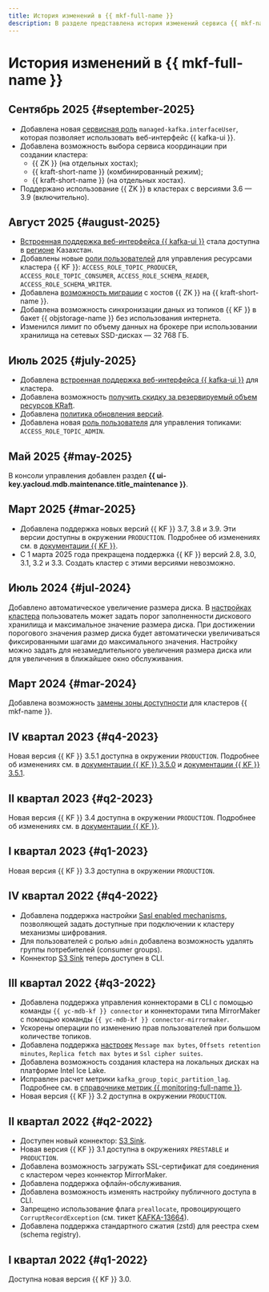 ```yaml
---
title: История изменений в {{ mkf-full-name }}
description: В разделе представлена история изменений сервиса {{ mkf-name }}.
---
```


# История изменений в {{ mkf-full-name }}

## Сентябрь 2025 {#september-2025}

* Добавлена новая [сервисная роль](security/index.md#managed-kafka-interface-user) `managed-kafka.interfaceUser`, которая позволяет использовать веб-интерфейс {{ kafka-ui }}.
* Добавлена возможность выбора сервиса координации при создании кластера:
   * {{ ZK }} (на отдельных хостах);
   * {{ kraft-short-name }} (комбинированный режим);
   * {{ kraft-short-name }} (на отдельных хостах).
* Поддержано использование {{ ZK }} в кластерах с версиями 3.6 — 3.9 (включительно).

## Август 2025 {#august-2025}

* [Встроенная поддержка веб-интерфейса {{ kafka-ui }}](concepts/kafka-ui.md) стала доступна в  [регионе](../overview/concepts/region.md) Казахстан.
* Добавлены новые [роли пользователей](concepts/account-roles.md) для управления ресурсами кластера {{ KF }}: `ACCESS_ROLE_TOPIC_PRODUCER`, `ACCESS_ROLE_TOPIC_CONSUMER`, `ACCESS_ROLE_SCHEMA_READER`, `ACCESS_ROLE_SCHEMA_WRITER`.
* Добавлена [возможность миграции](tutorials/zk-kraft-kafka-migration.md) с хостов {{ ZK }} на {{ kraft-short-name }}.
* Добавлена возможность синхронизации даных из топиков {{ KF }} в бакет {{ objstorage-name }} без использования интернета.
* Изменился лимит по объему данных на брокере при использовании хранилища на сетевых SSD-дисках — 32 768 ГБ.

## Июль 2025 {#july-2025}

* Добавлена [встроенная поддержка веб-интерфейса {{ kafka-ui }}](concepts/kafka-ui.md) для кластера.
* Добавлена возможность [получить скидку за резервируемый объем ресурсов KRaft](pricing.md#prices-kraft).
* Добавлена [политика обновления версий](concepts/update-policy.md).
* Добавлена новая [роль пользователя](concepts/account-roles.md) для управления топиками: `ACCESS_ROLE_TOPIC_ADMIN`.

## Май 2025 {#may-2025}

В консоли управления добавлен раздел **{{ ui-key.yacloud.mdb.maintenance.title_maintenance }}**.

## Март 2025 {#mar-2025}

* Добавлена поддержка новых версий {{ KF }} 3.7, 3.8 и 3.9. Эти версии доступны в окружении `PRODUCTION`. Подробнее об изменениях см. в [документации {{ KF }}](https://kafka.apache.org/documentation.html).
* С 1 марта 2025 года прекращена поддержка {{ KF }} версий 2.8, 3.0, 3.1, 3.2 и 3.3. Создать кластер с этими версиями невозможно.

## Июль 2024 {#jul-2024}

Добавлено автоматическое увеличение размера диска. В [настройках кластера](./operations/cluster-update.md) пользователь может задать порог заполненности дискового хранилища и максимальное значение размера диска. При достижении порогового значения размер диска будет автоматически увеличиваться фиксированными шагами до максимального значения. Настройку можно задать для незамедлительного увеличения размера диска или для увеличения в ближайшее окно обслуживания.

## Март 2024 {#mar-2024}

Добавлена возможность [замены зоны доступности](./operations/host-migration.md) для кластеров {{ mkf-name }}.

## IV квартал 2023 {#q4-2023}

Новая версия {{ KF }} 3.5.1 доступна в окружении `PRODUCTION`. Подробнее об изменениях см. в [документации {{ KF }} 3.5.0](https://archive.apache.org/dist/kafka/3.5.0/RELEASE_NOTES.html) и [документации {{ KF }} 3.5.1](https://archive.apache.org/dist/kafka/3.5.1/RELEASE_NOTES.html).

## II квартал 2023 {#q2-2023}

Новая версия {{ KF }} 3.4 доступна в окружении `PRODUCTION`. Подробнее об изменениях см. в [документации {{ KF }}](https://archive.apache.org/dist/kafka/3.4.0/RELEASE_NOTES.html).

## I квартал 2023 {#q1-2023}

Новая версия {{ KF }} 3.3 доступна в окружении `PRODUCTION`.

## IV квартал 2022 {#q4-2022}

* Добавлена поддержка настройки [Sasl enabled mechanisms](concepts/settings-list.md#settings-sasl-enabled-mechanisms), позволяющей задать доступные при подключении к кластеру механизмы шифрования.
* Для пользователей с ролью `admin` добавлена возможность удалять группы потребителей (consumer groups).
* Коннектор [S3 Sink](concepts/connectors.md#s3-sink) теперь доступен в CLI.

## III квартал 2022 {#q3-2022}

* Добавлена поддержка управления коннекторами в CLI с помощью команды `{{ yc-mdb-kf }} connector` и коннекторами типа MirrorMaker с помощью команды `{{ yc-mdb-kf }} connector-mirrormaker`.
* Ускорены операции по изменению прав пользователей при большом количестве топиков.
* Добавлена поддержка [настроек](concepts/settings-list.md#cluster-settings) `Message max bytes`, `Offsets retention minutes`, `Replica fetch max bytes` и `Ssl cipher suites`.
* Добавлена возможность создания кластера на локальных дисках на платформе Intel Ice Lake.
* Исправлен расчет метрики `kafka_group_topic_partition_lag`.  Подробнее см. в [справочнике метрик {{ monitoring-full-name }}](metrics.md). 
* Новая версия {{ KF }} 3.2 доступна в окружении `PRODUCTION`.

## II квартал 2022 {#q2-2022}

* Доступен новый коннектор: [S3 Sink](concepts/connectors.md#s3-sink).
* Новая версия {{ KF }} 3.1 доступна в окружениях `PRESTABLE` и `PRODUCTION`.
* Добавлена возможность загружать SSL-сертификат для соединения с кластером через коннектор MirrorMaker.
* Добавлена поддержка офлайн-обслуживания.
* Добавлена возможность изменять настройку публичного доступа в CLI.
* Запрещено использование флага `preallocate`, провоцирующего `CorruptRecordException` (см. тикет [KAFKA-13664](https://issues.apache.org/jira/browse/KAFKA-13664)).
* Добавлена поддержка стандартного сжатия (zstd) для реестра схем (schema registry).

## I квартал 2022 {#q1-2022}

Доступна новая версия {{ KF }} 3.0.
